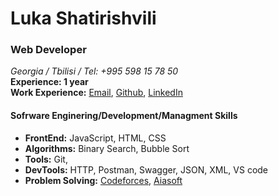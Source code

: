 # Luka Shatirishvili

### Web Developer

*Georgia / Tbilisi / Tel: +995 598 15 78 50* <br/> 
**Experience: 1 year** <br/>
**Work Experience:** 
[Email](mailto:Lukkashatirishvili@gmail.com), [Github](https://github.com/Lukashatirishvili), [LinkedIn](https://www.linkedin.com/in/luka-shatirishvili-a5861a223/)

#### Sofrware Enginering/Development/Managment Skills

  - **FrontEnd:** JavaScript, HTML, CSS
  - **Algorithms:** Binary Search, Bubble Sort
  - **Tools:** Git, 
  - **DevTools:** HTTP, Postman, Swagger, JSON, XML, VS code
  - **Problem Solving:** [Codeforces](https://codeforces.com/profile/Lukashatirishvili), [Aiasoft](https://www.aiasoft.ge/profile/Lukashatirishvili)
